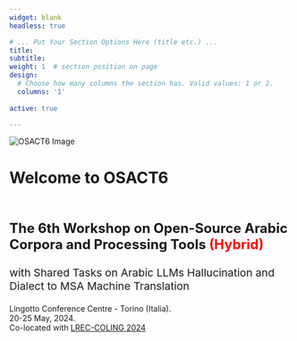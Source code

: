 ```yaml
---
widget: blank
headless: true

# ... Put Your Section Options Here (title etc.) ...
title: 
subtitle:
weight: 1  # section position on page
design:
  # Choose how many columns the section has. Valid values: 1 or 2.
  columns: '1'
  
active: true

---
```


<div class="container">
  <div class="row">
    <div class="col-md-6 mx-auto hero-media">
      <a><img src="https://lh3.googleusercontent.com/r6EyroWhk7rFRiMdxtnw9chRHyFUaPIhM8VYKMr-P_3oHK3M_KPer4S8dnrUH1i8rpXPIwQnpmpnufL6y4k5JlirDZQykjVWPXZU6BVZ4_y2DHdad4Gd83ooTX0-KUGyTQApdk3b=w576-h315-p-k" alt="OSACT6 Image" class="img-fluid" style="max-width: 100%;">
</a>
    </div>
    <div class="col-md-6 text-center text-md-left">
      <div class="container text-center">
        <h1>Welcome to OSACT6</h1> <br>
        <p style="font-size: 1.5rem;"><b>The 6th Workshop on Open-Source Arabic Corpora and Processing Tools <span style= "color: red">(Hybrid)</span></b></p>
        <p style="font-size: 1.2rem;">with Shared Tasks on Arabic LLMs Hallucination and Dialect to MSA Machine Translation</p>
        <p style="font-size: 1.rem;">Lingotto Conference Centre - Torino (Italia). <br> 20-25 May, 2024. <br> Co-located with <a href="https://lrec-coling-2024.org/">LREC-COLING 2024</a></p>
      </div>
    </div>
  </div>
</div>